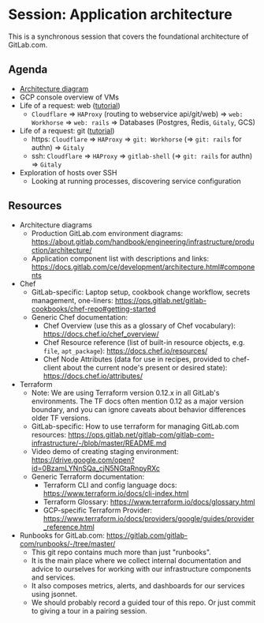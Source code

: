 # Session: Application architecture

This is a synchronous session that covers the foundational architecture of
GitLab.com.

## Agenda

- [Architecture diagram](https://about.gitlab.com/handbook/engineering/infrastructure/production/architecture/)
- GCP console overview of VMs
- Life of a request: web ([tutorial](https://gitlab.com/gitlab-com/www-gitlab-com/-/blob/00d0fb19b0e7d90c32b9c73dc8d0faff86c05117/source/handbook/engineering/infrastructure/tutorials/overview_life_of_a_web_request.html.md))
  - `Cloudflare` => `HAProxy` (routing to webservice api/git/web) => `web: Workhorse` => `web: rails` => Databases (Postgres, Redis, `Gitaly`, GCS)
- Life of a request: git ([tutorial](https://gitlab.com/gitlab-com/www-gitlab-com/-/blob/9636e8addd6c1130accd4e157991f714f48262aa/source/handbook/engineering/infrastructure/tutorials/overview_life_of_a_git_request.html.md))
  - https: `Cloudflare` => `HAProxy` => `git: Workhorse` (=> `git: rails` for authn) => `Gitaly`
  - ssh: `Cloudflare` => `HAProxy` => `gitlab-shell` (=> `git: rails` for authn) => `Gitaly`
- Exploration of hosts over SSH
  - Looking at running processes, discovering service configuration

## Resources

- Architecture diagrams
  - Production GitLab.com environment diagrams: https://about.gitlab.com/handbook/engineering/infrastructure/production/architecture/
  - Application component list with descriptions and links: https://docs.gitlab.com/ce/development/architecture.html#components
- Chef
  - GitLab-specific: Laptop setup, cookbook change workflow, secrets management, one-liners: https://ops.gitlab.net/gitlab-cookbooks/chef-repo#getting-started
  - Generic Chef documentation:
    - Chef Overview (use this as a glossary of Chef vocabulary): https://docs.chef.io/chef_overview/
    - Chef Resource reference (list of built-in resource objects, e.g. `file`, `apt_package`): https://docs.chef.io/resources/
    - Chef Node Attributes (data for use in recipes, provided to chef-client about the current node's present or desired state): https://docs.chef.io/attributes/
- Terraform
  - Note: We are using Terraform version 0.12.x in all GitLab's environments.  The TF docs often mention 0.12 as a major version boundary, and you can ignore caveats about behavior differences older TF versions.
  - GitLab-specific: How to use terraform for managing GitLab.com resources: https://ops.gitlab.net/gitlab-com/gitlab-com-infrastructure/-/blob/master/README.md
  - Video demo of creating staging environment: https://drive.google.com/open?id=0BzamLYNnSQa_cjN5NGtaRnpyRXc
  - Generic Terraform documentation:
    - Terraform CLI and config language docs: https://www.terraform.io/docs/cli-index.html
    - Terraform Glossary: https://www.terraform.io/docs/glossary.html
    - GCP-specific Terraform Provider: https://www.terraform.io/docs/providers/google/guides/provider_reference.html
- Runbooks for GitLab.com: https://gitlab.com/gitlab-com/runbooks/-/tree/master/
  - This git repo contains much more than just "runbooks".
  - It is the main place where we collect internal documentation and advice to ourselves for working with our infrastructure components and services.
  - It also composes metrics, alerts, and dashboards for our services using jsonnet.
  - We should probably record a guided tour of this repo.  Or just commit to giving a tour in a pairing session.
